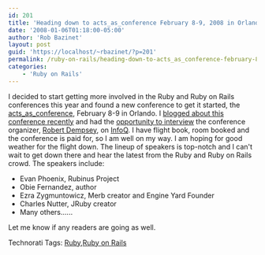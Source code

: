 ```yaml
---
id: 201
title: 'Heading down to acts_as_conference February 8-9, 2008 in Orlando, FL'
date: '2008-01-06T01:18:00-05:00'
author: 'Rob Bazinet'
layout: post
guid: 'https://localhost/~rbazinet/?p=201'
permalink: /ruby-on-rails/heading-down-to-acts_as_conference-february-8-9-2008-in-orlando-fl/
categories:
    - 'Ruby on Rails'
---
```


I decided to start getting more involved in the Ruby and Ruby on Rails conferences this year and found a new conference to get it started, the [acts\_as\_conference](https://www.actsasconference.com/), February 8-9 in Orlando. I [blogged about this conference recently](https://rbazinet.wordpress.com/2008/01/02/acts_as_conference-looks-like-the-deal-of-the-year/) and had the [opportunity to interview](https://www.infoq.com/news/2008/01/acts-as-conference) the conference organizer, [Robert Dempsey](https://rorblog.techcfl.com/), on [InfoQ](https://www.infoq.com). I have flight book, room booked and the conference is paid for, so I am well on my way. I am hoping for good weather for the flight down. The lineup of speakers is top-notch and I can't wait to get down there and hear the latest from the Ruby and Ruby on Rails crowd. The speakers include:

- Evan Phoenix, Rubinus Project
- Obie Fernandez, author
- Ezra Zygmuntowicz, Merb creator and Engine Yard Founder
- Charles Nutter, JRuby creator
- Many others......
 
 Let me know if any readers are going as well. <div class="wlWriterSmartContent" style="display:inline;margin:0;padding:0;">Technorati Tags: [Ruby](https://technorati.com/tags/Ruby),[Ruby on Rails](https://technorati.com/tags/Ruby%20on%20Rails)</div>